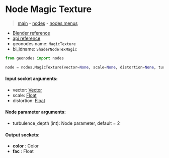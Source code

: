 # Node Magic Texture

> [main](../structure.md) - [nodes](nodes.md) - [nodes menus](nodes_menus.md)

- [Blender reference](https://docs.blender.org/manual/en/latest/modeling/geometry_nodes/texture/magic.html)
- [api reference](https://docs.blender.org/api/current/bpy.types.ShaderNodeTexMagic.html)
- geonodes name: `MagicTexture`
- bl_idname: `ShaderNodeTexMagic`

```python
from geonodes import nodes

node = nodes.MagicTexture(vector=None, scale=None, distortion=None, turbulence_depth=2)
```

#### Input socket arguments:

- vector: [Vector](Vector.md)
- scale: [Float](Float.md)
- distortion: [Float](Float.md)

#### Node parameter arguments:

- turbulence_depth (int): Node parameter, default = 2

#### Output sockets:

- **color** : Color
- **fac** : Float

